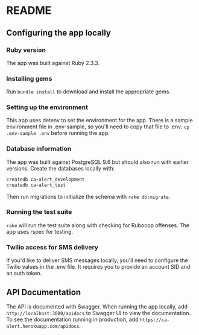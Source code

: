 # README

## Configuring the app locally

### Ruby version

The app was built against Ruby 2.3.3.

### Installing gems

Run `bundle install` to download and install the appropriate gems.

### Setting up the environment

This app uses detenv to set the environment for the app. There is a sample environment file in .env-sample, so you'll need
to copy that file to .env: `cp .env-sample .env` before running the app.

### Database information

The app was built against PostgreSQL 9.6 but should also run with earlier versions. Create the databases locally with:

```ruby
createdb ca-alert_development
createdb ca-alert_test
```

Then run migrations to initialize the schema with `rake db:migrate`.

### Running the test suite

`rake` will run the test suite along with checking for Rubocop offenses. The app uses rspec for testing.

### Twilio access for SMS delivery

If you'd like to deliver SMS messages locally, you'll need to configure the Twilio values in the .env file. It requires
you to provide an account SID and an auth token.

## API Documentation

The API is documented with Swagger. When running the app locally, add `http://localhost:3000/apidocs` to Swagger UI
to view the documentation. To see the documentation running in production, add `https://ca-alert.herokuapp.com/apidocs`.
